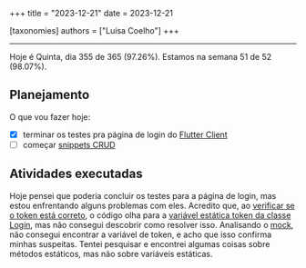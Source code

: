 +++
title = "2023-12-21"
date = 2023-12-21

[taxonomies]
authors = ["Luísa Coelho"]
+++

---

Hoje é Quinta, dia 355 de 365 (97.26%). Estamos na semana 51 de 52 (98.07%).

## Planejamento

O que vou fazer hoje:

- [x] terminar os testes pra página de login do [Flutter Client](https://github.com/OmnicodeSolutions/luisa_drf_flutter_client/issues/1)
- [ ] começar [snippets CRUD](https://github.com/OmnicodeSolutions/luisa_drf_flutter_client/issues/2)

## Atividades executadas

Hoje pensei que poderia concluir os testes para a página de login, mas estou enfrentando alguns problemas com eles. Acredito que, ao [verificar se o token está correto](https://github.com/OmnicodeSolutions/luisa_drf_flutter_client/blob/603222cf1a5e269cdf8ffbfeaaf95dd7b85d172e/test/login_test.dart#L130C4-L130C37), o código olha para a [variável estática token da classe Login](https://github.com/OmnicodeSolutions/luisa_drf_flutter_client/blob/603222cf1a5e269cdf8ffbfeaaf95dd7b85d172e/lib/login.dart#L10), mas não consegui descobrir como resolver isso. Analisando o [mock](https://github.com/OmnicodeSolutions/luisa_drf_flutter_client/blob/login/test/login_test.mocks.dart), não consegui encontrar a variável de token, e acho que isso confirma minhas suspeitas. Tentei pesquisar e encontrei algumas coisas sobre métodos estáticos, mas não sobre variáveis estáticas.
